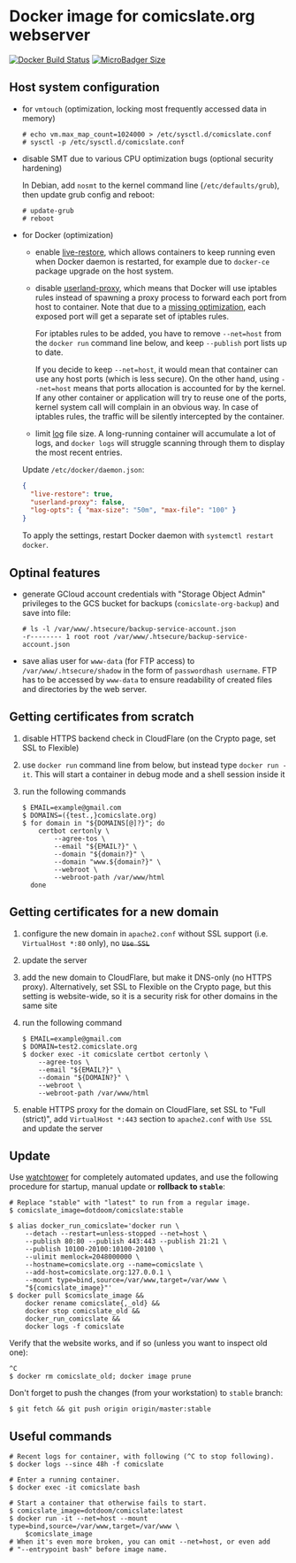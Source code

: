 # Docker image for comicslate.org webserver

[![Docker Build Status](https://img.shields.io/docker/build/dotdoom/comicslate.svg)](https://hub.docker.com/r/dotdoom/comicslate/builds/)
[![MicroBadger Size](https://images.microbadger.com/badges/image/dotdoom/comicslate:stable.svg)](https://hub.docker.com/r/dotdoom/comicslate/tags/)

## Host system configuration

- for `vmtouch` (optimization, locking most frequently accessed data in memory)

  ```
  # echo vm.max_map_count=1024000 > /etc/sysctl.d/comicslate.conf
  # sysctl -p /etc/sysctl.d/comicslate.conf
  ```

- disable SMT due to various CPU optimization bugs (optional security hardening)

  In Debian, add `nosmt` to the kernel command line (`/etc/defaults/grub`), then
  update grub config and reboot:

  ```
  # update-grub
  # reboot
  ```

- for Docker (optimization)

  - enable [live-restore](https://docs.docker.com/config/containers/live-restore/), which allows
    containers to keep running even when Docker daemon is restarted, for example
    due to `docker-ce` package upgrade on the host system.

  - disable [userland-proxy](https://docs.docker.com/v1.7/articles/networking/),
    which means that Docker will use iptables rules instead of spawning a
    proxy process to forward each port from host to container. Note that due to
    a [missing optimization](https://github.com/moby/moby/issues/11185), each
    exposed port will get a separate set of iptables rules.

    For iptables rules to be added, you have to remove `--net=host` from the
    `docker run` command line below, and keep `--publish` port lists up to date.

    If you decide to keep `--net=host`, it would mean that container can use any
    host ports (which is less secure). On the other hand, using `--net=host`
    means that ports allocation is accounted for by the kernel. If any other
    container or application will try to reuse one of the ports, kernel system
    call will complain in an obvious way. In case of iptables rules, the traffic
    will be silently intercepted by the container.

  - limit [log](https://docs.docker.com/config/containers/logging/json-file/)
    file size. A long-running container will accumulate a lot of logs, and
    `docker logs` will struggle scanning through them to display the most recent
    entries.

  Update `/etc/docker/daemon.json`:

  ```json
  {
    "live-restore": true,
    "userland-proxy": false,
    "log-opts": { "max-size": "50m", "max-file": "100" }
  }
  ```

  To apply the settings, restart Docker daemon with `systemctl restart docker`.

## Optinal features

- generate GCloud account credentials with "Storage Object Admin" privileges to
  the GCS bucket for backups (`comicslate-org-backup`) and save into file:

  ```shell
  # ls -l /var/www/.htsecure/backup-service-account.json
  -r-------- 1 root root /var/www/.htsecure/backup-service-account.json
  ```

- save alias user for `www-data` (for FTP access) to `/var/www/.htsecure/shadow`
  in the form of `passwordhash username`. FTP has to be accessed by `www-data`
  to ensure readability of created files and directories by the web server.

## Getting certificates from scratch

1. disable HTTPS backend check in CloudFlare (on the Crypto page, set SSL to
   Flexible)

1. use `docker run` command line from below, but instead type `docker run -it`.
   This will start a container in debug mode and a shell session inside it

1. run the following commands

   ```shell
   $ EMAIL=example@gmail.com
   $ DOMAINS=({test.,}comicslate.org)
   $ for domain in "${DOMAINS[@]?}"; do
       certbot certonly \
           --agree-tos \
           --email "${EMAIL?}" \
           --domain "${domain?}" \
           --domain "www.${domain?}" \
           --webroot \
           --webroot-path /var/www/html
     done
   ```

## Getting certificates for a new domain

1. configure the new domain in `apache2.conf` without SSL support (i.e.
   `VirtualHost *:80` only), no ~~`Use SSL`~~

1. update the server

1. add the new domain to CloudFlare, but make it DNS-only (no HTTPS proxy).
   Alternatively, set SSL to Flexible on the Crypto page, but this setting is
   website-wide, so it is a security risk for other domains in the same site

1. run the following command

   ```shell
   $ EMAIL=example@gmail.com
   $ DOMAIN=test2.comicslate.org
   $ docker exec -it comicslate certbot certonly \
       --agree-tos \
       --email "${EMAIL?}" \
       --domain "${DOMAIN?}" \
       --webroot \
       --webroot-path /var/www/html
   ```

1. enable HTTPS proxy for the domain on CloudFlare, set SSL to "Full (strict)",
   add `VirtualHost *:443` section to `apache2.conf` with `Use SSL` and update
   the server

## Update

Use [watchtower](https://github.com/containrrr/watchtower) for completely
automated updates, and use the following procedure for startup, manual update or
**rollback to `stable`**:

```shell
# Replace "stable" with "latest" to run from a regular image.
$ comicslate_image=dotdoom/comicslate:stable

$ alias docker_run_comicslate='docker run \
    --detach --restart=unless-stopped --net=host \
    --publish 80:80 --publish 443:443 --publish 21:21 \
    --publish 10100-20100:10100-20100 \
    --ulimit memlock=2048000000 \
    --hostname=comicslate.org --name=comicslate \
    --add-host=comicslate.org:127.0.0.1 \
    --mount type=bind,source=/var/www,target=/var/www \
    "${comicslate_image}"'
$ docker pull $comicslate_image &&
    docker rename comicslate{,_old} &&
    docker stop comicslate_old &&
    docker_run_comicslate &&
    docker logs -f comicslate
```

Verify that the website works, and if so (unless you want to inspect old one):

```shell
^C
$ docker rm comicslate_old; docker image prune
```

Don't forget to push the changes (from your workstation) to `stable` branch:

```shell
$ git fetch && git push origin origin/master:stable
```

## Useful commands

```shell
# Recent logs for container, with following (^C to stop following).
$ docker logs --since 48h -f comicslate

# Enter a running container.
$ docker exec -it comicslate bash

# Start a container that otherwise fails to start.
$ comicslate_image=dotdoom/comicslate:latest
$ docker run -it --net=host --mount type=bind,source=/var/www,target=/var/www \
    $comicslate_image
# When it's even more broken, you can omit --net=host, or even add
# "--entrypoint bash" before image name.
```
